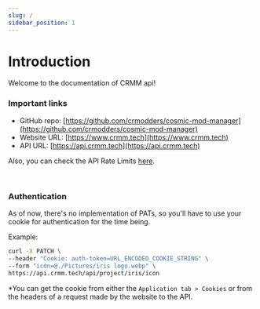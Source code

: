 ```yaml
---
slug: /
sidebar_position: 1
---
```


# Introduction

Welcome to the documentation of CRMM api!

### Important links
- GitHub repo: [https://github.com/crmodders/cosmic-mod-manager](https://github.com/crmodders/cosmic-mod-manager)
- Website URL: [https://www.crmm.tech](https://www.crmm.tech)
- API URL: [https://api.crmm.tech](https://api.crmm.tech)

Also, you can check the API Rate Limits [here](https://github.com/CRModders/cosmic-mod-manager/blob/bc01c108505fca4ce52c3094972cdfcd2e91cb62/packages/backend/src/middleware/rate-limiter.ts#L171).

<br />

### Authentication

As of now, there's no implementation of PATs, so you'll have to use your cookie for authentication for the time being.

Example:
```bash
curl -X PATCH \
--header "Cookie: auth-token=URL_ENCODED_COOKIE_STRING" \
--form "icon=@./Pictures/iris logo.webp" \
https://api.crmm.tech/api/project/iris/icon
```

*You can get the cookie from either the `Application tab > Cookies` or from the headers of a request made by the website to the API.
